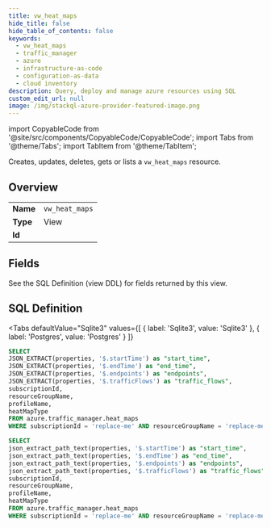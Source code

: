 ```yaml
--- 
title: vw_heat_maps
hide_title: false
hide_table_of_contents: false
keywords:
  - vw_heat_maps
  - traffic_manager
  - azure
  - infrastructure-as-code
  - configuration-as-data
  - cloud inventory
description: Query, deploy and manage azure resources using SQL
custom_edit_url: null
image: /img/stackql-azure-provider-featured-image.png
---
```


import CopyableCode from '@site/src/components/CopyableCode/CopyableCode';
import Tabs from '@theme/Tabs';
import TabItem from '@theme/TabItem';

Creates, updates, deletes, gets or lists a <code>vw_heat_maps</code> resource.

## Overview
<table><tbody>
<tr><td><b>Name</b></td><td><code>vw_heat_maps</code></td></tr>
<tr><td><b>Type</b></td><td>View</td></tr>
<tr><td><b>Id</b></td><td><CopyableCode code="azure.traffic_manager.vw_heat_maps" /></td></tr>
</tbody></table>

## Fields

See the SQL Definition (view DDL) for fields returned by this view.

## SQL Definition

<Tabs
defaultValue="Sqlite3"
values={[
{ label: 'Sqlite3', value: 'Sqlite3' },
{ label: 'Postgres', value: 'Postgres' }
]}
>
<TabItem value="Sqlite3">

```sql
SELECT
JSON_EXTRACT(properties, '$.startTime') as "start_time",
JSON_EXTRACT(properties, '$.endTime') as "end_time",
JSON_EXTRACT(properties, '$.endpoints') as "endpoints",
JSON_EXTRACT(properties, '$.trafficFlows') as "traffic_flows",
subscriptionId,
resourceGroupName,
profileName,
heatMapType
FROM azure.traffic_manager.heat_maps
WHERE subscriptionId = 'replace-me' AND resourceGroupName = 'replace-me' AND profileName = 'replace-me' AND heatMapType = 'replace-me';
```

</TabItem>
<TabItem value="Postgres">

```sql
SELECT
json_extract_path_text(properties, '$.startTime') as "start_time",
json_extract_path_text(properties, '$.endTime') as "end_time",
json_extract_path_text(properties, '$.endpoints') as "endpoints",
json_extract_path_text(properties, '$.trafficFlows') as "traffic_flows",
subscriptionId,
resourceGroupName,
profileName,
heatMapType
FROM azure.traffic_manager.heat_maps
WHERE subscriptionId = 'replace-me' AND resourceGroupName = 'replace-me' AND profileName = 'replace-me' AND heatMapType = 'replace-me';
```

</TabItem>
</Tabs>
